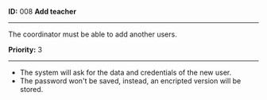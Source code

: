 **ID:** 008 **Add teacher**

---
The coordinator must be able to add another users.

**Priority:** 3

---
* The system will ask for the data and credentials of the new user.
* The password won't be saved, instead, an encripted version will be stored. 
